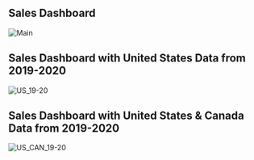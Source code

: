 ## Sales Dashboard
![Main](https://github.com/user-attachments/assets/fdbff1cf-426a-46f5-83d2-97360e7566df)
## Sales Dashboard with United States Data from 2019-2020
![US_19-20](https://github.com/user-attachments/assets/ecd4b834-8b23-4c84-ab2b-b3e283e80b58)
## Sales Dashboard with United States & Canada Data from 2019-2020
![US_CAN_19-20](https://github.com/user-attachments/assets/ee88517b-0021-4494-bd38-693a683a932b)
